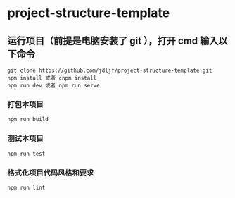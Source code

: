 # project-structure-template

## 运行项目（前提是电脑安装了 git ），打开 cmd 输入以下命令

```
git clone https://github.com/jdljf/project-structure-template.git
npm install 或者 cnpm install
npm run dev 或者 npm run serve
```

### 打包本项目

```
npm run build
```

### 测试本项目

```
npm run test
```

### 格式化项目代码风格和要求

```
npm run lint
```
